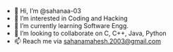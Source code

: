 - 👋 Hi, I’m @sahanaa-03
- 👀 I’m interested in Coding and Hacking
- 🌱 I’m currently learning Software Engg.
- 💞️ I’m looking to collaborate on C, C++, Java, Python
- 📫 Reach me via sahanamahesh.2003@gmail.com

<!---
sahanaa-03/sahanaa-03 is a ✨ special ✨ repository because its `README.md` (this file) appears on your GitHub profile.
You can click the Preview link to take a look at your changes.
--->
